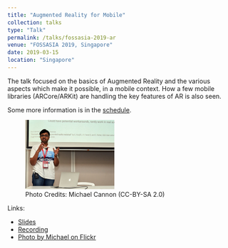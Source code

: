 ```yaml
---
title: "Augmented Reality for Mobile"
collection: talks
type: "Talk"
permalink: /talks/fossasia-2019-ar
venue: "FOSSASIA 2019, Singapore"
date: 2019-03-15
location: "Singapore"
---
```


The talk focused on the basics of Augmented Reality and the various aspects which make it possible, in a mobile context. How a few mobile libraries (ARCore/ARKit) are handling the key features of AR is also seen.

Some more information is in the [schedule](https://2019.fossasia.org/event/schedule.html#5136).

<figure id="fossasia-talk">
   <img src="/images/talks/fossasia.jpg" width="200">
   <figcaption>Photo Credits: Michael Cannon (CC-BY-SA 2.0)</figcaption>
</figure>

Links:
* [Slides](https://github.com/itssmutnuri/FOSSASIA_Talk/blob/master/FOSSASIA.pdf)
* [Recording](https://www.youtube.com/watch?v=dIs0MQ-sVyo)
* [Photo by Michael on Flickr](https://www.flickr.com/photos/comprock/47333931262/)